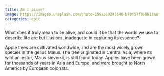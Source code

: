 ```yaml
---
title: Am i alive?
image: https://images.unsplash.com/photo-1595260245546-b70f57f06861?auto=format&fit=crop&q=80&w=1771&ixlib=rb-4.0.3&ixid=M3wxMjA3fDB8MHxwaG90by1wYWdlfHx8fGVufDB8fHx8fA%3D%3D
categories: epic
---
```

What does it truly mean to be alive, and could it be that the words we use to describe life are but illusions, inadequate in capturing its essence?

Apple trees are cultivated worldwide, and are the most widely grown
species in the genus Malus. The tree originated in Central Asia, where
its wild ancestor, Malus sieversii, is still found today. Apples have
been grown for thousands of years in Asia and Europe, and were brought
to North America by European colonists.
